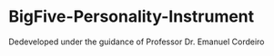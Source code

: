 # BigFive-Personality-Instrument


Dedeveloped under the guidance of Professor Dr. Emanuel Cordeiro
